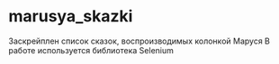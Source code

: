 # marusya_skazki
Заскрейплен список сказок, воспроизводимых колонкой Маруся
В работе используется библиотека Selenium
